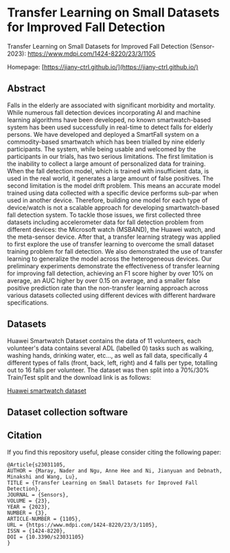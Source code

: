 
# Transfer Learning on Small Datasets for Improved Fall Detection

Transfer Learning on Small Datasets for Improved Fall Detection (Sensor-2023): https://www.mdpi.com/1424-8220/23/3/1105

Homepage: [https://jiany-ctrl.github.io/](https://jiany-ctrl.github.io/)


## Abstract
Falls in the elderly are associated with significant morbidity and mortality. While numerous fall detection devices incorporating AI and machine learning algorithms have been developed, no known smartwatch-based system has been used successfully in real-time to detect falls for elderly persons. We have developed and deployed a SmartFall system on a commodity-based smartwatch which has been trialled by nine elderly participants. The system, while being usable and welcomed by the participants in our trials, has two serious limitations. The first limitation is the inability to collect a large amount of personalized data for training. When the fall detection model, which is trained with insufficient data, is used in the real world, it generates a large amount of false positives. The second limitation is the model drift problem. This means an accurate model trained using data collected with a specific device performs sub-par when used in another device. Therefore, building one model for each type of device/watch is not a scalable approach for developing smartwatch-based fall detection system. To tackle those issues, we first collected three datasets including accelerometer data for fall detection problem from different devices: the Microsoft watch (MSBAND), the Huawei watch, and the meta-sensor device. After that, a transfer learning strategy was applied to first explore the use of transfer learning to overcome the small dataset training problem for fall detection. We also demonstrated the use of transfer learning to generalize the model across the heterogeneous devices. Our preliminary experiments demonstrate the effectiveness of transfer learning for improving fall detection, achieving an F1 score higher by over 10% on average, an AUC higher by over 0.15 on average, and a smaller false positive prediction rate than the non-transfer learning approach across various datasets collected using different devices with different hardware specifications.


## Datasets

Huawei Smartwatch Dataset contains the data of 11 volunteers, each volunteer's data contains several ADL (labelled 0) tasks such as walking, washing hands, drinking water, etc..., as well as fall data, specifically 4 different types of falls (front, back, left, right) and 4 falls per type, totalling out to 16 falls per volunteer. The dataset was then split into a 70%/30% Train/Test split and the download link is as follows:

[Huawei smartwatch dataset](https://github.com/jiany-ctrl/Dataset-for-TL-for-fall-detection/blob/main/Huawei_dataset.zip)   


## Dataset collection software



## Citation
If you find this repository useful, please consider citing the following paper:


```
@Article{s23031105,
AUTHOR = {Maray, Nader and Ngu, Anne Hee and Ni, Jianyuan and Debnath, Minakshi and Wang, Lu},
TITLE = {Transfer Learning on Small Datasets for Improved Fall Detection},
JOURNAL = {Sensors},
VOLUME = {23},
YEAR = {2023},
NUMBER = {3},
ARTICLE-NUMBER = {1105},
URL = {https://www.mdpi.com/1424-8220/23/3/1105},
ISSN = {1424-8220},
DOI = {10.3390/s23031105}
}
```




